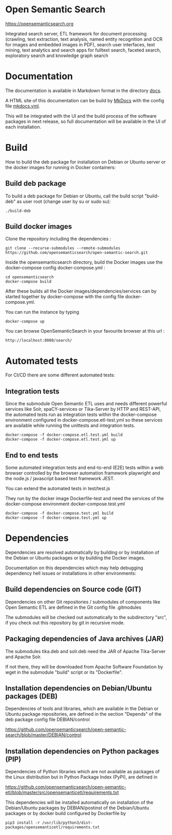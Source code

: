 # Open Semantic Search
https://opensemanticsearch.org

Integrated search server, ETL framework for document processing (crawling, text extraction, text analysis, named entity recognition and OCR for images and embedded images in PDF), search user interfaces, text mining, text analytics and search apps for fulltext search, faceted search, exploratory search and knowledge graph search


# Documentation

The documentation is available in Markdown format in the directory [docs](docs).

A HTML site of this documentation can be build by [MkDocs](https://www.mkdocs.org/) with the config file [mkdocs.yml](mkdocs.yml).

This will be integrated with the UI and the build process of the software packages in next release, so full documentation will be available in the UI of each installation.


# Build

How to build the deb package for installation on Debian or Ubuntu server or the docker images for running in Docker containers:


## Build deb package

To build a deb package for Debian or Ubuntu, call the build script "build-deb" as user root (change user by su or sudo su):

```
./build-deb
```


## Build docker images

Clone the repository including the dependencies : 

```
git clone --recurse-submodules --remote-submodules https://github.com/opensemanticsearch/open-semantic-search.git
```

Inside the opensemanticsearch directory, build the Docker images use the docker-compose config docker-compose.yml : 
```
cd opensemanticsearch
docker-compose build
```

After these builds all the Docker images/dependencies/services can by started together by docker-compose with the config file docker-compose.yml.

You can run the instance by typing 

`docker-compose up`


You can browse OpenSemanticSearch in your favourite browser at this url : 

`http://localhost:8080/search/`


# Automated tests

For CI/CD there are some different automated tests:


## Integration tests

Since the submodule Open Semantic ETL uses and needs different powerful services like Solr, spaCY-services or Tika-Server by HTTP and REST-API, the automated tests run as integration tests within the docker-compose environment configured in docker-compose.etl-test.yml so these services are available while running the unittests and integration tests.

```
docker-compose -f docker-compose.etl.test.yml build
docker-compose -f docker-compose.etl.test.yml up
```


## End to end tests

Some automated integration tests and end-to-end (E2E) tests within a web browser controlled by the browser automation framework playwright and the node.js / javascript based test framework JEST.

You can extend the automated tests in test/test.js

They run by the docker image Dockerfile-test and need the services of the docker-compose environment docker-compose.test.yml

```
docker-compose -f docker-compose.test.yml build
docker-compose -f docker-compose.test.yml up
```


# Dependencies

Dependencies are resolved automatically by building or by installation of the Debian or Ubuntu packages or by building the Docker images.

Documentation on this dependencies which may help debugging dependency hell issues or installations in other environments:


## Build dependencies on Source code (GIT)

Dependencies on other Git repositories / submodules of components like Open Semantic ETL are defined in the Git config file .gitmodules

The submodules will be checked out automatically to the subdirectory "src", if you check out this repository by git in recursive mode.


## Packaging dependencies of Java archives (JAR)

The submodules tika.deb and solr.deb need the JAR of Apache Tika-Server and Apache Solr.

If not there, they will be downloaded from Apache Software Foundation by wget in the submodule "build" script or its "Dockerfile".


## Installation dependencies on Debian/Ubuntu packages (DEB)

Dependencies of tools and libraries, which are available in the Debian or Ubuntu package repositories, are defined in the section "Depends" of the deb package config file DEBIAN/control

https://github.com/opensemanticsearch/open-semantic-search/blob/master/DEBIAN/control


## Installation dependencies on Python packages (PIP)

Dependencies of Python libraries which are not available as packages of the Linux distribution but in Python Package Index (PyPI), are defined in

https://github.com/opensemanticsearch/open-semantic-etl/blob/master/src/opensemanticetl/requirements.txt

This dependencies will be installed automatically on installation of the Debian/Ubuntu packages by DEBIAN/postinst of the Debian/Ubuntu packages or by docker build configured by Dockerfile by

`pip3 install -r /usr/lib/python3/dist-packages/opensemanticetl/requirements.txt`
